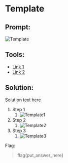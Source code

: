 # Template
## Prompt:
![Template](/images/template_prompt.png)

## Tools:
- [Link 1](fully_1)
- [Link 2](fully_2) 

## Solution:
Solution text here

1. Step 1
    1. ![Template1](/images/template_1.png)
1. Step 2
    1. ![Template2](/images/template_2.png)
1. Step 3
    1. ![Template3](/images/template_3.png)

Flag:
> flag{put_answer_here}